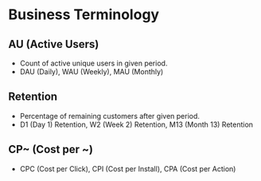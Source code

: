 # Business Terminology

## AU (Active Users)
- Count of active unique users in given period.
- DAU (Daily), WAU (Weekly), MAU (Monthly)

## Retention
- Percentage of remaining customers after given period.
- D1 (Day 1) Retention, W2 (Week 2) Retention, M13 (Month 13) Retention

## CP~ (Cost per ~)
- CPC (Cost per Click), CPI (Cost per Install), CPA (Cost per Action)

